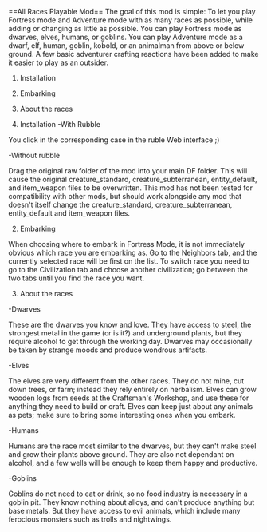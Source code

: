 ==All Races Playable Mod==
The goal of this mod is simple: To let you play Fortress mode and Adventure mode with as many races as possible, while adding or changing as little as possible. You can play Fortress mode as dwarves, elves, humans, or goblins. You can play Adventure mode as a dwarf, elf, human, goblin, kobold, or an animalman from above or below ground. A few basic adventurer crafting reactions have been added to make it easier to play as an outsider.

1. Installation
2. Embarking
3. About the races

1. Installation 
-With Rubble

You click in the corresponding case in the ruble Web interface ;)

-Without rubble

Drag the original raw folder of the mod into your main DF folder. This will cause the original 
creature_standard, creature_subterranean, entity_default, and item_weapon files to be 
overwritten. This mod has not been tested for compatibility with other mods, but should work 
alongside any mod that doesn't itself change the creature_standard, creature_subterranean, 
entity_default and item_weapon files.

2. Embarking

When choosing where to embark in Fortress Mode, it is not immediately obvious which race you 
are embarking as. Go to the Neighbors tab, and the currently selected race will be first on 
the list. To switch race you need to go to the Civilization tab and choose another 
civilization; go between the two tabs until you find the race you want.

3. About the races

-Dwarves

These are the dwarves you know and love. They have access to steel, the strongest metal in 
the game (or is it?) and underground plants, but they require alcohol to get through the 
working day. Dwarves may occasionally be taken by strange moods and produce wondrous 
artifacts.

-Elves

The elves are very different from the other races. They do not mine, cut down trees, or farm; 
instead they rely entirely on herbalism. Elves can grow wooden logs from seeds at the 
Craftsman's Workshop, and use these for anything they need to build or craft. Elves can keep 
just about any animals as pets; make sure to bring some interesting ones when you embark. 

-Humans

Humans are the race most similar to the dwarves, but they can't make steel and grow their 
plants above ground. They are also not dependant on alcohol, and a few wells will be enough 
to keep them happy and productive.

-Goblins

Goblins do not need to eat or drink, so no food industry is necessary in a goblin pit. They 
know nothing about alloys, and can't produce anything but base metals. But they have access 
to evil animals, which include many ferocious monsters such as trolls and nightwings.
